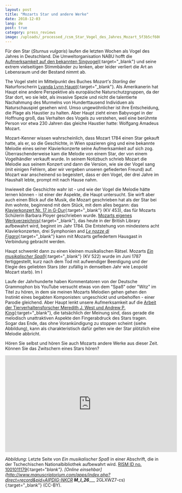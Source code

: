 ```yaml
---
layout: post
title: "Mozarts Star und andere Werke"
date: 2018-12-03
lang: de
post: true
category: press_reviews
image: /uploads/_processed_/csm_Star_Vogel_des_Jahres_Mozart_5f3b5cf600.png
---
```



Für den Star (_Sturnus vulgaris_) laufen die letzten Wochen als Vogel des Jahres in Deutschland. Die Umweltorganisation NABU hofft die [Aufmerksamkeit auf den bekannten Singvogel](https://www.nabu.de/tiere-und-pflanzen/aktionen-und-projekte/vogel-des-jahres/star/index.html){:target="_blank"} und seine extrem vielseitigen Stimmbänder zu lenken, aber leider verliert die Art an Lebensraum und der Bestand nimmt ab.

The Vogel steht im Mittelpunkt des Buches _Mozart's Starling_ der Naturforscherin [Lyanda Lynn Haupt](https://www.lyandalynnhaupt.com/){:target="_blank"}. Als Amerikanerin hat Haupt eine andere Perspektive als europäische Naturschutzgruppen, da der Star dort, wo sie lebt, als invasive Spezie und nicht die talentierte Nachahmung des Murmelns von Hunderttausend Individuen als Naturschauspiel gesehen wird. Umso ungewöhnlicher ist ihre Entscheidung, die Plage als Haustier zu halten. Aber Haupt zieht einen Babyvogel in der Hoffnung groß, das Verhalten des Vogels zu verstehen, weil eine berühmte Person vor etwa 230 Jahren das gleiche Haustier hatte: Wolfgang Amadeus Mozart.

Mozart-Kenner wissen wahrscheinlich, dass Mozart 1784 einen Star gekauft hatte, als er, so die Geschichte, in Wien spazieren ging und eine bekannte Melodie eines seiner Klavierkonzerte seine Aufmerksamkeit auf sich zog. Überraschenderweise kam die Melodie von einem Star, der von einem Vogelhändler verkauft wurde. In seinem Notizbuch schrieb Mozart die Melodie aus seinem Konzert und dann die Version, wie sie der Vogel sang (mit einigen Fehlern, aber wir vergeben unseren gefiederten Freund) auf. Mozart war anscheinend so begeistert, dass er den Vogel, der drei Jahre im Haushalt lebte, prompt mit nach Hause nahm.

Inwieweit die Geschichte wahr ist - und wie der Vogel die Melodie hätte lernen können - ist einer der Aspekte, die Haupt untersucht. Sie wirft aber auch einen Blick auf die Musik, die Mozart geschrieben hat als der Star bei ihm wohnte, beginnend mit dem Stück, mit dem alles begann: das [Klavierkonzert Nr. 17 in G-Dur](https://opac.rism.info/search?View=rism&author=mozart+wolfgang&q=453+concertos){:target="_blank"} (KV 453), das für Mozarts Schülerin Barbara Ployer geschrieben wurde. [Mozarts eigenes Werkverzeichnis](http://www.bl.uk/turning-the-pages/?id=0d3ac4d1-793c-4021-b178-9c666c90f2bc&type=book){:target="_blank"}, das heute in der British Library aufbewahrt wird, beginnt im Jahr 1784. Die Entstehung von mindestens acht Klavierkonzerten, drei Symphonien and [_Le nozze di Figaro_](https://opac.rism.info/search?View=rism&author=mozart+wolfgang&q=nozze+figaro){:target="_blank"} kann mit Mozarts gefiedertem Hausgast in Verbindung gebracht werden.

Haupt schwenkt dann zu einen kleinen musikalischen Rätsel. Mozarts [_Ein musikalischer Spaß_](https://opac.rism.info/search?View=rism&author=mozart+wolfgang&q=522+ein+musikalischer){:target="_blank"} (KV 522) wurde im Juni 1787 fertiggestellt, kurz nach dem Tod mit aufwendiger Beerdigung und der Elegie des geliebten Stars (der zufällig in demselben Jahr wie Leopold Mozart starb). Im l

Laufe der Jahrhunderte haben Kommentatoren von der Deutsche Grammophon bis YouTube versucht etwas von dem "Spaß" oder "Witz" im Titel zu hören, in dem sie meinen Mozarts Melodien gehen gehen den Instinkt eines begabten Komponisten: ungeschickt und unbeholfen - einer Parodie gleichend. Aber Haupt lenkt unsere Aufmerksamkeit auf die [Arbeit der Tierverhaltensforscher Meredith J. West und Andrew P. King](http://www.indiana.edu/~aviary/Research/Mozart's%20Starling.pdf){:target="_blank"}, die tatsächlich der Meinung sind, dass gerade die melodisch unattraktiven Aspekte den Fingerabdruck des Stars tragen. Sogar das Ende, das ohne Vorankündigung zu stoppen scheint (siehe Abbildung), kann als charakteristisch dafür gelten wie der Star plötzlich eine Melodie abbricht.

Hören Sie selbst und hören Sie auch Mozarts andere Werke aus dieser Zeit. Können Sie das Zwitschern eines Stars hören?

<iframe width="560" height="315" src="https://www.youtube.com/embed/nx-N9I1eZyM" frameborder="0" allow="accelerometer; autoplay; encrypted-media; gyroscope; picture-in-picture" allowfullscreen></iframe>





_Abbildung_: Letzte Seite von _Ein musikalischer Spaß_ in einer Abschrift, die in der Tschechischen Nationalbibliothek aufbewahrt wird. [RISM ID no. 1001011179](https://opac.rism.info/search?id=1001011179&View=rism){:target="_blank"}. [Online einsehbar](http://www.manuscriptorium.com/apps/index.php?direct=record&pid=AIPDIG-NKCR __M_I_26______ 2GLXWZ7-cs){:target="_blank"} (CC-BY).



<script type="text/javascript">var switchTo5x=true;</script><script type="text/javascript" src="http://w.sharethis.com/button/buttons.js"></script><script type="text/javascript">stLight.options({publisher: "9b601438-1ce1-49d8-bfd7-9cff5df54c17", doNotHash: false, doNotCopy: false, hashAddressBar: false});</script>